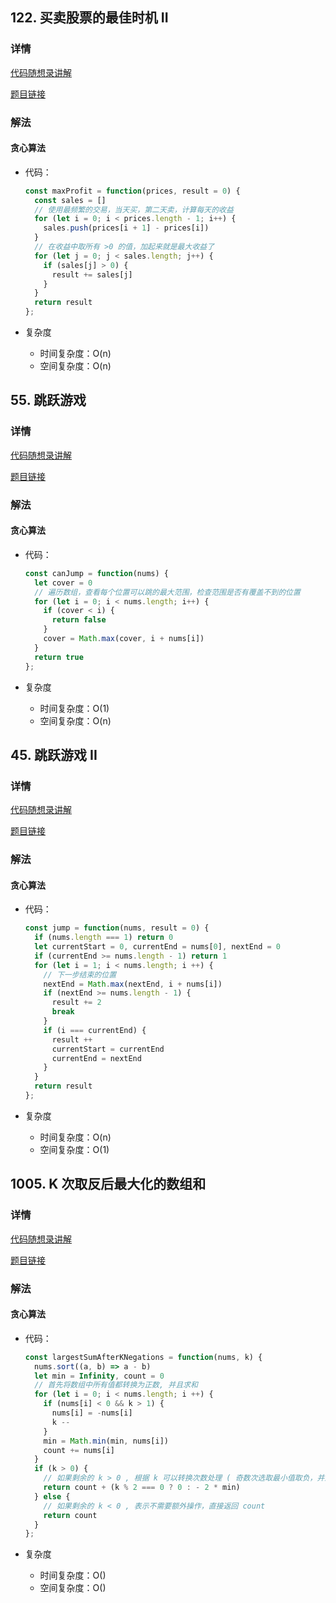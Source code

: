 ## 122. 买卖股票的最佳时机 II

### 详情

[代码随想录讲解](https://programmercarl.com/0122.%E4%B9%B0%E5%8D%96%E8%82%A1%E7%A5%A8%E7%9A%84%E6%9C%80%E4%BD%B3%E6%97%B6%E6%9C%BAII.html#%E7%AE%97%E6%B3%95%E5%85%AC%E5%BC%80%E8%AF%BE)

[题目链接](https://leetcode.cn/problems/best-time-to-buy-and-sell-stock-ii/description/)

### 解法

#### 贪心算法

- 代码：

  ```js
  const maxProfit = function(prices, result = 0) {
    const sales = []
    // 使用最频繁的交易，当天买，第二天卖，计算每天的收益
    for (let i = 0; i < prices.length - 1; i++) {
      sales.push(prices[i + 1] - prices[i])
    }
    // 在收益中取所有 >0 的值，加起来就是最大收益了
    for (let j = 0; j < sales.length; j++) {
      if (sales[j] > 0) {
        result += sales[j]
      }
    }
    return result
  };
  ```

- 复杂度

  - 时间复杂度：O(n)
  - 空间复杂度：O(n)


## 55. 跳跃游戏

### 详情

[代码随想录讲解](https://programmercarl.com/0055.%E8%B7%B3%E8%B7%83%E6%B8%B8%E6%88%8F.html#%E7%AE%97%E6%B3%95%E5%85%AC%E5%BC%80%E8%AF%BE)

[题目链接](https://leetcode.cn/problems/jump-game/description/)

### 解法

#### 贪心算法

- 代码：

  ```js
  const canJump = function(nums) {
    let cover = 0
    // 遍历数组，查看每个位置可以跳的最大范围，检查范围是否有覆盖不到的位置
    for (let i = 0; i < nums.length; i++) {
      if (cover < i) {
        return false
      }
      cover = Math.max(cover, i + nums[i])
    }
    return true
  };
  ```

- 复杂度

  - 时间复杂度：O(1)
  - 空间复杂度：O(n)


## 45. 跳跃游戏 II

### 详情

[代码随想录讲解](https://programmercarl.com/0045.%E8%B7%B3%E8%B7%83%E6%B8%B8%E6%88%8FII.html)

[题目链接](https://leetcode.cn/problems/jump-game-ii/description/)

### 解法

#### 贪心算法

- 代码：

  ```js
  const jump = function(nums, result = 0) {
    if (nums.length === 1) return 0
    let currentStart = 0, currentEnd = nums[0], nextEnd = 0
    if (currentEnd >= nums.length - 1) return 1
    for (let i = 1; i < nums.length; i ++) {
      // 下一步结束的位置
      nextEnd = Math.max(nextEnd, i + nums[i])
      if (nextEnd >= nums.length - 1) {
        result += 2
        break
      }
      if (i === currentEnd) {
        result ++
        currentStart = currentEnd
        currentEnd = nextEnd
      }
    }
    return result
  };
  ```

- 复杂度

  - 时间复杂度：O(n)
  - 空间复杂度：O(1)


## 1005. K 次取反后最大化的数组和

### 详情

[代码随想录讲解](https://programmercarl.com/1005.K%E6%AC%A1%E5%8F%96%E5%8F%8D%E5%90%8E%E6%9C%80%E5%A4%A7%E5%8C%96%E7%9A%84%E6%95%B0%E7%BB%84%E5%92%8C.html#%E7%AE%97%E6%B3%95%E5%85%AC%E5%BC%80%E8%AF%BE)

[题目链接](https://leetcode.cn/problems/maximize-sum-of-array-after-k-negations/description/)

### 解法

#### 贪心算法

- 代码：

  ```js
  const largestSumAfterKNegations = function(nums, k) {
    nums.sort((a, b) => a - b)
    let min = Infinity, count = 0
    // 首先将数组中所有值都转换为正数, 并且求和
    for (let i = 0; i < nums.length; i ++) {
      if (nums[i] < 0 && k > 1) {
        nums[i] = -nums[i]
        k --
      }
      min = Math.min(min, nums[i])
      count += nums[i]
    }
    if (k > 0) {
      // 如果剩余的 k > 0 , 根据 k 可以转换次数处理 ( 奇数次选取最小值取负，并且从之前求和中去掉该值已经加进去的部分； 偶数次表示不需要额外操作 )
      return count + (k % 2 === 0 ? 0 : - 2 * min)
    } else {
      // 如果剩余的 k < 0 , 表示不需要额外操作，直接返回 count
      return count
    }
  };
  ```

- 复杂度

  - 时间复杂度：O()
  - 空间复杂度：O()
